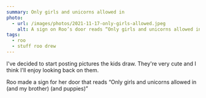 ```yaml
---
summary: Only girls and unicorns allowed in
photo:
  - url: /images/photos/2021-11-17-only-girls-allowed.jpeg
    alt: A sign on Roo’s door reads “Only girls and unicorns allowed in (and my brother) (and puppies)”
tags:
  - roo
  - stuff roo drew
---
```

I've decided to start posting pictures the kids draw. They're very cute and I think I'll enjoy looking back on them. 

Roo made a sign for her door that reads “Only girls and unicorns allowed in (and my brother) (and puppies)”